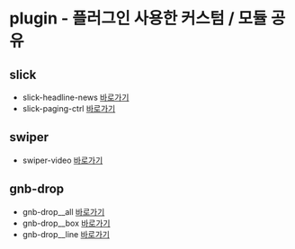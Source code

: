 # plugin - 플러그인 사용한 커스텀 / 모듈 공유

## slick

- slick-headline-news [바로가기](https://masstige-publishing.github.io/plugin/slick/slick-headline-news.html)
- slick-paging-ctrl [바로가기](https://masstige-publishing.github.io/plugin/slick/slick-paging-ctrl.html)

## swiper

- swiper-video [바로가기](https://masstige-publishing.github.io/plugin/swiper/swiper-video.html)

## gnb-drop

- gnb-drop__all [바로가기](https://masstige-publishing.github.io/plugin/gnb-drop/gnb-drop__all.html)
- gnb-drop__box [바로가기](https://masstige-publishing.github.io/plugin/gnb-drop/gnb-drop__box.html)
- gnb-drop__line [바로가기](https://masstige-publishing.github.io/plugin/gnb-drop/gnb-drop__line.html)
